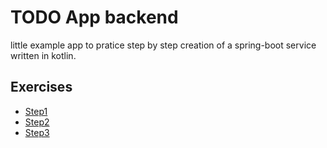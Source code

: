 # TODO App backend

little example app to pratice step by step creation of a spring-boot service written in kotlin.

## Exercises
* [Step1](TODO%20APP%20-%20Step1.pdf)
* [Step2](TODO%20APP%20-%20Step2.pdf)
* [Step3](TODO%20APP%20-%20Step3.pdf)
